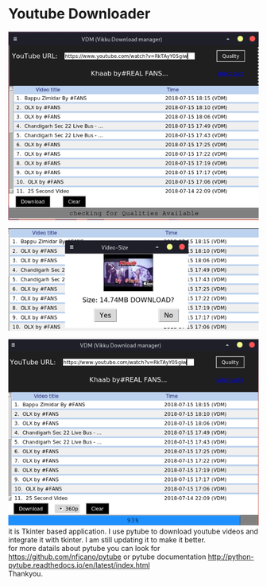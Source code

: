 # Youtube Downloader  
![VDM](images/image1.png)  

![VDM](images/image2.png)  

![VDM](images/image3.png)  
it is Tkinter based application.
I use pytube to download youtube videos and integrate it with tkinter.
I am still updating it to make it better.  
for more datails about pytube you can look for https://github.com/nficano/pytube
or pytube documentation http://python-pytube.readthedocs.io/en/latest/index.html  
Thankyou.  
